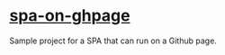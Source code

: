 # [spa-on-ghpage](http://necojackarc-sandbox.github.io/spa-on-ghpage/)

Sample project for a SPA that can run on a Github page.
